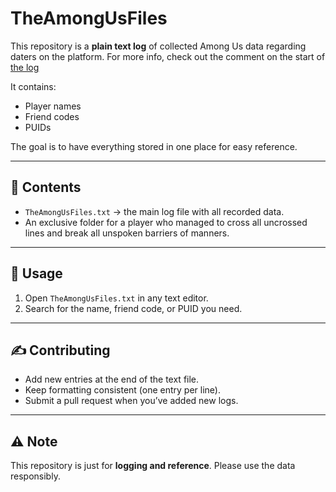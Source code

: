 # TheAmongUsFiles

This repository is a **plain text log** of collected Among Us data regarding daters on the platform.
For more info, check out the comment on the start of [the log](https://raw.githubusercontent.com/Hyperionicc/TheAmongUsFiles/refs/heads/main/TheAmongUsFiles.txt)

It contains:

* Player names
* Friend codes
* PUIDs

The goal is to have everything stored in one place for easy reference.

---

## 📂 Contents

* `TheAmongUsFiles.txt` → the main log file with all recorded data.
* An exclusive folder for a player who managed to cross all uncrossed lines and break all unspoken barriers of manners.

---

## 🚀 Usage

1. Open `TheAmongUsFiles.txt` in any text editor.
2. Search for the name, friend code, or PUID you need.

---

## ✍️ Contributing

* Add new entries at the end of the text file.
* Keep formatting consistent (one entry per line).
* Submit a pull request when you’ve added new logs.

---

## ⚠️ Note

This repository is just for **logging and reference**. Please use the data responsibly.

